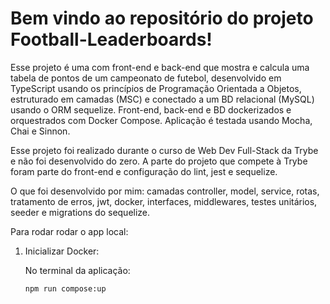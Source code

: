 # Bem vindo ao repositório do projeto Football-Leaderboards!

Esse projeto é uma com front-end e back-end que mostra e calcula uma tabela de pontos de um campeonato de futebol, desenvolvido em TypeScript usando os princípios de Programação Orientada a Objetos, estruturado em camadas (MSC) e conectado a um BD relacional (MySQL) usando o ORM sequelize. Front-end, back-end e BD dockerizados e orquestrados com Docker Compose. Aplicação é testada usando Mocha, Chai e Sinnon.

Esse projeto foi realizado durante o curso de Web Dev Full-Stack da Trybe e não foi desenvolvido do zero.
A parte do projeto que compete à Trybe foram parte do front-end e configuração do lint, jest e sequelize.

O que foi desenvolvido por mim: camadas controller, model, service, rotas, tratamento de erros, jwt, docker, interfaces, middlewares, testes unitários, seeder e migrations do sequelize.

Para rodar rodar o app local:
1. Inicializar Docker:

    No terminal da aplicação:

    ```npm run compose:up```
